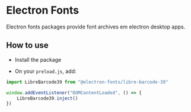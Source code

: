 # Electron Fonts

Electron fonts packages provide font archives em electron desktop apps.

## How to use

* Install the package

* On your `preload.js`, add:

```ts
import LibreBarcode39 from "@electron-fonts/libre-barcode-39"

window.addEventListener("DOMContentLoaded", () => {
    LibreBarcode39.inject()
})
```